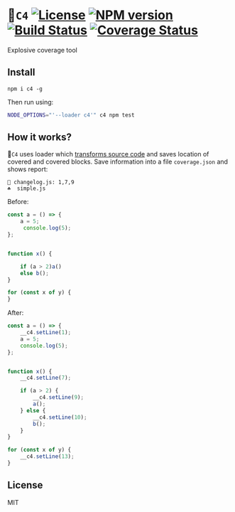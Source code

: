 # 🧨`C4` [![License][LicenseIMGURL]][LicenseURL] [![NPM version][NPMIMGURL]][NPMURL] [![Build Status][BuildStatusIMGURL]][BuildStatusURL] [![Coverage Status][CoverageIMGURL]][CoverageURL]

[NPMIMGURL]: https://img.shields.io/npm/v/c4.svg?style=flat
[BuildStatusURL]: https://github.com/coderaiser/c4/actions?query=workflow%3A%22Node+CI%22 "Build Status"
[BuildStatusIMGURL]: https://github.com/coderaiser/c4/workflows/Node%20CI/badge.svg
[LicenseIMGURL]: https://img.shields.io/badge/license-MIT-317BF9.svg?style=flat
[NPMURL]: https://npmjs.org/package/c4 "npm"
[LicenseURL]: https://tldrlegal.com/license/mit-license "MIT License"
[CoverageURL]: https://coveralls.io/github/coderaiser/c4?branch=master
[CoverageIMGURL]: https://coveralls.io/repos/coderaiser/c4/badge.svg?branch=master&service=github

Explosive coverage tool

## Install

```
npm i c4 -g
```

Then run using:

```sh
NODE_OPTIONS="'--loader c4'" c4 npm test
```

## How it works?

🧨`C4` uses loader which [transforms source code](https://putout.cloudcmd.io/#/gist/4de40f9c945fe987cb9327fe85631f16/71dc364670db2fa6d50e040055a20d142d4d90f7) and saves location of covered and covered blocks.
Save information into a file `coverage.json` and shows report:

```
🧨 changelog.js: 1,7,9
☘️  simple.js
```

Before:

```js
const a = () => {
    a = 5;
     console.log(5);
};


function x() {

    if (a > 2)a()
    else b();
}

for (const x of y) {
}

```

After:

```js
const a = () => {
    __c4.setLine(1);
    a = 5;
    console.log(5);
};


function x() {
    __c4.setLine(7);

    if (a > 2) {
        __c4.setLine(9);
        a();
    } else {
        __c4.setLine(10);
        b();
    }
}

for (const x of y) {
    __c4.setLine(13);
}
```
## License

MIT

